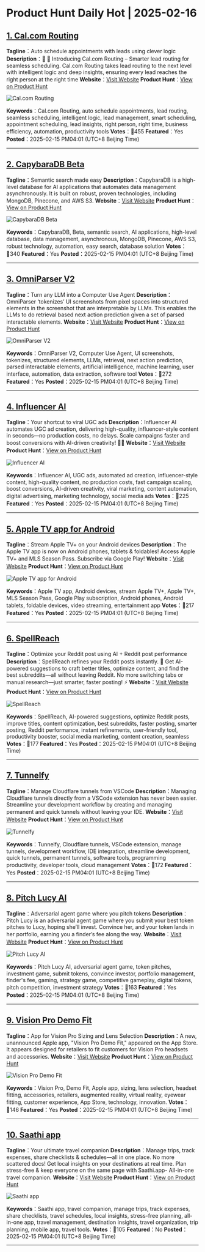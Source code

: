 # Product Hunt Daily Hot | 2025-02-16

## [1. Cal.com Routing](https://www.producthunt.com/posts/cal-com-routing?utm_campaign=producthunt-api&utm_medium=api-v2&utm_source=Application%3A+phtrends+%28ID%3A+147529%29)
**Tagline**：Auto schedule appointments with leads using clever logic
**Description**：📆 🔀 Introducing Cal.com Routing – Smarter lead routing for seamless scheduling. Cal.com Routing takes lead routing to the next level with intelligent logic and deep insights, ensuring every lead reaches the right person at the right time
**Website**：[Visit Website](https://www.producthunt.com/r/NBDDCHMZTW4MOE?utm_campaign=producthunt-api&utm_medium=api-v2&utm_source=Application%3A+phtrends+%28ID%3A+147529%29)
**Product Hunt**：[View on Product Hunt](https://www.producthunt.com/posts/cal-com-routing?utm_campaign=producthunt-api&utm_medium=api-v2&utm_source=Application%3A+phtrends+%28ID%3A+147529%29)

![Cal.com Routing](https://ph-files.imgix.net/d74fa0c0-984a-41c1-b5a1-3528f7f2742c.png?auto=format&fit=crop&frame=1&h=512&w=1024)

**Keywords**：Cal.com Routing, auto schedule appointments, lead routing, seamless scheduling, intelligent logic, lead management, smart scheduling, appointment scheduling, lead insights, right person, right time, business efficiency, automation, productivity tools
**Votes**：🔺455
**Featured**：Yes
**Posted**：2025-02-15 PM04:01 (UTC+8 Beijing Time)

---

## [2. CapybaraDB Beta](https://www.producthunt.com/posts/capybaradb-beta-2?utm_campaign=producthunt-api&utm_medium=api-v2&utm_source=Application%3A+phtrends+%28ID%3A+147529%29)
**Tagline**：Semantic search made easy
**Description**：CapybaraDB is a high-level database for AI applications that automates data management asynchronously. It is built on robust, proven technologies, including MongoDB, Pinecone, and AWS S3.
**Website**：[Visit Website](https://www.producthunt.com/r/JPAWZQRSHXVAFJ?utm_campaign=producthunt-api&utm_medium=api-v2&utm_source=Application%3A+phtrends+%28ID%3A+147529%29)
**Product Hunt**：[View on Product Hunt](https://www.producthunt.com/posts/capybaradb-beta-2?utm_campaign=producthunt-api&utm_medium=api-v2&utm_source=Application%3A+phtrends+%28ID%3A+147529%29)

![CapybaraDB Beta](https://ph-files.imgix.net/8c596cd7-3a68-4cd5-924c-e87bbc18f1cd.png?auto=format&fit=crop&frame=1&h=512&w=1024)

**Keywords**：CapybaraDB, Beta, semantic search, AI applications, high-level database, data management, asynchronous, MongoDB, Pinecone, AWS S3, robust technology, automation, easy search, database solution
**Votes**：🔺340
**Featured**：Yes
**Posted**：2025-02-15 PM04:01 (UTC+8 Beijing Time)

---

## [3. OmniParser V2](https://www.producthunt.com/posts/omniparser-v2?utm_campaign=producthunt-api&utm_medium=api-v2&utm_source=Application%3A+phtrends+%28ID%3A+147529%29)
**Tagline**：Turn any LLM into a Computer Use Agent
**Description**：OmniParser ‘tokenizes’ UI screenshots from pixel spaces into structured elements in the screenshot that are interpretable by LLMs. This enables the LLMs to do retrieval based next action prediction given a set of parsed interactable elements.
**Website**：[Visit Website](https://www.producthunt.com/r/DO7TLRBH4N6JQB?utm_campaign=producthunt-api&utm_medium=api-v2&utm_source=Application%3A+phtrends+%28ID%3A+147529%29)
**Product Hunt**：[View on Product Hunt](https://www.producthunt.com/posts/omniparser-v2?utm_campaign=producthunt-api&utm_medium=api-v2&utm_source=Application%3A+phtrends+%28ID%3A+147529%29)

![OmniParser V2](https://ph-files.imgix.net/1fec6cd7-ce65-4238-9629-ba1059de8e77.jpeg?auto=format&fit=crop&frame=1&h=512&w=1024)

**Keywords**：OmniParser V2, Computer Use Agent, UI screenshots, tokenizes, structured elements, LLMs, retrieval, next action prediction, parsed interactable elements, artificial intelligence, machine learning, user interface, automation, data extraction, software tool
**Votes**：🔺272
**Featured**：Yes
**Posted**：2025-02-15 PM04:01 (UTC+8 Beijing Time)

---

## [4. Influencer AI](https://www.producthunt.com/posts/influencer-ai?utm_campaign=producthunt-api&utm_medium=api-v2&utm_source=Application%3A+phtrends+%28ID%3A+147529%29)
**Tagline**：Your shortcut to viral UGC ads
**Description**：Influencer AI automates UGC ad creation, delivering high-quality, influencer-style content in seconds—no production costs, no delays. Scale campaigns faster and boost conversions with AI-driven creativity! 🚀🎥
**Website**：[Visit Website](https://www.producthunt.com/r/2JCVXIRWYIOQWW?utm_campaign=producthunt-api&utm_medium=api-v2&utm_source=Application%3A+phtrends+%28ID%3A+147529%29)
**Product Hunt**：[View on Product Hunt](https://www.producthunt.com/posts/influencer-ai?utm_campaign=producthunt-api&utm_medium=api-v2&utm_source=Application%3A+phtrends+%28ID%3A+147529%29)

![Influencer AI](https://ph-files.imgix.net/ae6e5706-7949-4472-8a03-519d917ad789.png?auto=format&fit=crop&frame=1&h=512&w=1024)

**Keywords**：Influencer AI, UGC ads, automated ad creation, influencer-style content, high-quality content, no production costs, fast campaign scaling, boost conversions, AI-driven creativity, viral marketing, content automation, digital advertising, marketing technology, social media ads
**Votes**：🔺225
**Featured**：Yes
**Posted**：2025-02-15 PM04:01 (UTC+8 Beijing Time)

---

## [5. Apple TV app for Android](https://www.producthunt.com/posts/apple-tv-app-for-android?utm_campaign=producthunt-api&utm_medium=api-v2&utm_source=Application%3A+phtrends+%28ID%3A+147529%29)
**Tagline**：Stream Apple TV+ on your Android devices
**Description**：The Apple TV app is now on Android phones, tablets & foldables! Access Apple TV+ and MLS Season Pass. Subscribe via Google Play!
**Website**：[Visit Website](https://www.producthunt.com/r/P23KTFM4AW464S?utm_campaign=producthunt-api&utm_medium=api-v2&utm_source=Application%3A+phtrends+%28ID%3A+147529%29)
**Product Hunt**：[View on Product Hunt](https://www.producthunt.com/posts/apple-tv-app-for-android?utm_campaign=producthunt-api&utm_medium=api-v2&utm_source=Application%3A+phtrends+%28ID%3A+147529%29)

![Apple TV app for Android](https://ph-files.imgix.net/0592516f-79e9-490e-b933-879fee4c541d.jpeg?auto=format&fit=crop&frame=1&h=512&w=1024)

**Keywords**：Apple TV app, Android devices, stream Apple TV+, Apple TV+, MLS Season Pass, Google Play subscription, Android phones, Android tablets, foldable devices, video streaming, entertainment app
**Votes**：🔺217
**Featured**：Yes
**Posted**：2025-02-15 PM04:01 (UTC+8 Beijing Time)

---

## [6. SpellReach](https://www.producthunt.com/posts/spellreach?utm_campaign=producthunt-api&utm_medium=api-v2&utm_source=Application%3A+phtrends+%28ID%3A+147529%29)
**Tagline**：Optimize your Reddit post using AI + Reddit post performance
**Description**：SpellReach refines your Reddit posts instantly. 🚀 Get AI-powered suggestions to craft better titles, optimize content, and find the best subreddits—all without leaving Reddit. No more switching tabs or manual research—just smarter, faster posting! ⚡
**Website**：[Visit Website](https://www.producthunt.com/r/2MNS3YMA2NGHBJ?utm_campaign=producthunt-api&utm_medium=api-v2&utm_source=Application%3A+phtrends+%28ID%3A+147529%29)
**Product Hunt**：[View on Product Hunt](https://www.producthunt.com/posts/spellreach?utm_campaign=producthunt-api&utm_medium=api-v2&utm_source=Application%3A+phtrends+%28ID%3A+147529%29)

![SpellReach](https://ph-files.imgix.net/63c8a0e9-9875-470f-af88-b98a19ba981c.png?auto=format&fit=crop&frame=1&h=512&w=1024)

**Keywords**：SpellReach, AI-powered suggestions, optimize Reddit posts, improve titles, content optimization, best subreddits, faster posting, smarter posting, Reddit performance, instant refinements, user-friendly tool, productivity booster, social media marketing, content creation, seamless
**Votes**：🔺177
**Featured**：Yes
**Posted**：2025-02-15 PM04:01 (UTC+8 Beijing Time)

---

## [7. Tunnelfy](https://www.producthunt.com/posts/tunnelfy?utm_campaign=producthunt-api&utm_medium=api-v2&utm_source=Application%3A+phtrends+%28ID%3A+147529%29)
**Tagline**：Manage Cloudflare tunnels from VSCode
**Description**：Managing Cloudflare tunnels directly from a VSCode extension has never been easier. Streamline your development workflow by creating and managing permanent and quick tunnels without leaving your IDE.
**Website**：[Visit Website](https://www.producthunt.com/r/VUV6AKMTL6WRSB?utm_campaign=producthunt-api&utm_medium=api-v2&utm_source=Application%3A+phtrends+%28ID%3A+147529%29)
**Product Hunt**：[View on Product Hunt](https://www.producthunt.com/posts/tunnelfy?utm_campaign=producthunt-api&utm_medium=api-v2&utm_source=Application%3A+phtrends+%28ID%3A+147529%29)

![Tunnelfy](https://ph-files.imgix.net/116d61cb-3298-4e64-9b0a-8bd84df21eb5.gif?auto=format&fit=crop&frame=1&h=512&w=1024)

**Keywords**：Tunnelfy, Cloudflare tunnels, VSCode extension, manage tunnels, development workflow, IDE integration, streamline development, quick tunnels, permanent tunnels, software tools, programming productivity, developer tools, cloud management
**Votes**：🔺172
**Featured**：Yes
**Posted**：2025-02-15 PM04:01 (UTC+8 Beijing Time)

---

## [8. Pitch Lucy AI](https://www.producthunt.com/posts/pitch-lucy-ai?utm_campaign=producthunt-api&utm_medium=api-v2&utm_source=Application%3A+phtrends+%28ID%3A+147529%29)
**Tagline**：Adversarial agent game where you pitch tokens
**Description**：Pitch Lucy is an adversarial agent game where you submit your best token pitches to Lucy, hoping she’ll invest. Convince her, and your token lands in her portfolio, earning you a finder’s fee along the way.
**Website**：[Visit Website](https://www.producthunt.com/r/NNFSQP43ZIGD3K?utm_campaign=producthunt-api&utm_medium=api-v2&utm_source=Application%3A+phtrends+%28ID%3A+147529%29)
**Product Hunt**：[View on Product Hunt](https://www.producthunt.com/posts/pitch-lucy-ai?utm_campaign=producthunt-api&utm_medium=api-v2&utm_source=Application%3A+phtrends+%28ID%3A+147529%29)

![Pitch Lucy AI](https://ph-files.imgix.net/f5c1f20b-7e27-451c-affe-d19aec56d236.png?auto=format&fit=crop&frame=1&h=512&w=1024)

**Keywords**：Pitch Lucy AI, adversarial agent game, token pitches, investment game, submit tokens, convince investor, portfolio management, finder's fee, gaming, strategy game, competitive gameplay, digital tokens, pitch competition, investment strategy
**Votes**：🔺163
**Featured**：Yes
**Posted**：2025-02-15 PM04:01 (UTC+8 Beijing Time)

---

## [9. Vision Pro Demo Fit](https://www.producthunt.com/posts/vision-pro-demo-fit?utm_campaign=producthunt-api&utm_medium=api-v2&utm_source=Application%3A+phtrends+%28ID%3A+147529%29)
**Tagline**：App for Vision Pro Sizing and Lens Selection
**Description**：A new, unannounced Apple app, "Vision Pro Demo Fit," appeared on the App Store. It appears designed for retailers to fit customers for Vision Pro headsets and accessories.
**Website**：[Visit Website](https://www.producthunt.com/r/ABESZGTDYMHI6Q?utm_campaign=producthunt-api&utm_medium=api-v2&utm_source=Application%3A+phtrends+%28ID%3A+147529%29)
**Product Hunt**：[View on Product Hunt](https://www.producthunt.com/posts/vision-pro-demo-fit?utm_campaign=producthunt-api&utm_medium=api-v2&utm_source=Application%3A+phtrends+%28ID%3A+147529%29)

![Vision Pro Demo Fit](https://ph-files.imgix.net/8f69ef21-a8bc-4873-8de3-f0eed179366e.jpeg?auto=format&fit=crop&frame=1&h=512&w=1024)

**Keywords**：Vision Pro, Demo Fit, Apple app, sizing, lens selection, headset fitting, accessories, retailers, augmented reality, virtual reality, eyewear fitting, customer experience, App Store, technology, innovation.
**Votes**：🔺146
**Featured**：Yes
**Posted**：2025-02-15 PM04:01 (UTC+8 Beijing Time)

---

## [10. Saathi app ](https://www.producthunt.com/posts/saathi-app?utm_campaign=producthunt-api&utm_medium=api-v2&utm_source=Application%3A+phtrends+%28ID%3A+147529%29)
**Tagline**：Your ultimate travel companion
**Description**：Manage trips, track expenses, share checklists & schedules—all in one place. No more scattered docs! Get local insights on your destinations at real time. Plan stress-free & keep everyone on the same page with Saathi.app- All-in-one travel companion.
**Website**：[Visit Website](https://www.producthunt.com/r/NYUBZDSCE7NLSR?utm_campaign=producthunt-api&utm_medium=api-v2&utm_source=Application%3A+phtrends+%28ID%3A+147529%29)
**Product Hunt**：[View on Product Hunt](https://www.producthunt.com/posts/saathi-app?utm_campaign=producthunt-api&utm_medium=api-v2&utm_source=Application%3A+phtrends+%28ID%3A+147529%29)

![Saathi app ](https://ph-files.imgix.net/1ecfdf71-3693-488e-a344-183a810416e7.png?auto=format&fit=crop&frame=1&h=512&w=1024)

**Keywords**：Saathi app, travel companion, manage trips, track expenses, share checklists, travel schedules, local insights, stress-free planning, all-in-one app, travel management, destination insights, travel organization, trip planning, mobile app, travel tools.
**Votes**：🔺105
**Featured**：No
**Posted**：2025-02-15 PM04:01 (UTC+8 Beijing Time)

---

